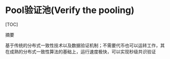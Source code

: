 # Pool验证池(Verify the pooling)

[TOC]



摘要

基于传统的分布式一致性技术以及数据验证机制；不需要代币也可以运转工作，其在成熟的分布式一致性算法的基础上，运行速度极快，可以实现秒级共识验证

